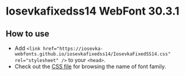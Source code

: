 # Iosevkafixedss14 WebFont 30.3.1

## How to use

- Add `<link href="https://iosevka-webfonts.github.io/iosevkafixedss14/IosevkaFixedSS14.css" rel="stylesheet" />` to your `<head>`.
- Check out the [CSS file](./IosevkaFixedSS14.css) for browsing the name of font family.
